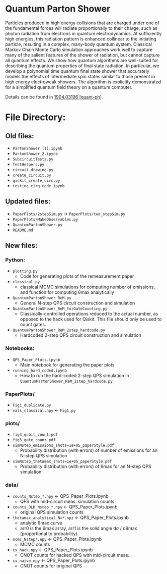 # Quantum Parton Shower

Particles produced in high energy collisions that are charged under one of the fundamental forces will radiate proportionally to their charge, such as photon radiation from electrons in quantum electrodynamics. At sufficiently high energies, this radiation pattern is enhanced collinear to the initiating particle, resulting in a complex, many-body quantum system. Classical Markov Chain Monte Carlo simulation approaches work well to capture many of the salient features of the shower of radiation, but cannot capture all quantum effects. We show how quantum algorithms are well-suited for describing the quantum properties of final state radiation. In particular, we develop a polynomial time quantum final state shower that accurately models the effects of intermediate spin states similar to those present in high energy electroweak showers. The algorithm is explicitly demonstrated for a simplified quantum field theory on a quantum computer.

Details can be found in [1904.03196 [quant-ph]](https://arxiv.org/abs/1904.03196).


# File Directory:

## Old files:
* `PartonShower (1).ipynb`
* `PartonShower_2.ipynb`
* `SubcircuitTests.py`
* `TestHelpers.py`
* `circuit_drawing.py`
* `create_circuit.py`
* `qiskit_create_circ.py`
* `testing_cirq_code.ipynb`

## Updated files:
* `PaperPlots/2stepSim.py` &rarr; `PaperPlots/two_stepSim.py`
* `PaperPlots/MakeObservables.py`
* `QuantumPartonShower.py`
* `README.md`

## New files:

### Python:
* `plotting.py`
    * Code for generating plots of the remeasurement paper
* `classical.py`
    * classical MCMC simulations for computing number of emissions, and function for computing θmax analytically
* `QuantumPartonShower_ReM.py`
    * General N-step QPS circuit construction and simulation
* `QuantumPartonShower_ReM_forGateCounting.py`
    * Classically-controlled operations reduced to the actual number, as opposed to the hack used for Qiskit. This file should only be used to count gates.
* `QuantumPartonShower_ReM_2step_hardcode.py`
    * Hardcoded 2-step QPS circuit construction and simulation

### Notebooks:
* `QPS_Paper_Plots.ipynb`  
    * Main notebook for generating the paper plots
* `running_hard_coded.ipynb`
    * How to run the hard-coded 2-step QPS simulation in `QuantumPartonShower_ReM_2step_hardcode.py`

### PaperPlots/
* `Fig1_duplicate.py`
* `vals_classical.npy` &larr; `Fig1.py`

### plots/
* `fig4_qubit_count.pdf`
* `fig5_gate_count.pdf`
* `simNstep_emissions_shots=1e+05_paperStyle.pdf`
    * Probability distribution (with errors) of number of emissions for an N-step QPS simulation
* `simNstep_thetamax_shots=1e+05_paperStyle.pdf`
    * Probability distribution (with errors) of θmax for an N-step QPS simulation

### data/
* `counts_Nstep_*.npy`           &larr;  QPS_Paper_Plots.ipynb
    * QPS with mid-circuit meas. simulation counts
* `counts_OLD_Nstep_*.npy`       &larr;  QPS_Paper_Plots.ipynb
    * original QPS simulation counts
* `thetamax_analytical_N=*.npz`  &larr;  QPS_Paper_Plots.ipynb
    * analytic θmax curve                               
    * arr0 is the θmax array, arr1 is the solid angle dσ / dθmax (proportional to probability)
* `mcmc_Nstep*.npy`              &larr;  QPS_Paper_Plots.ipynb           
    * MCMC counts
* `cx_hack.npy`                  &larr;  QPS_Paper_Plots.ipynb
    * CNOT counts for hacked QPS with mid-circuit meas.
* `cx_naive.npy`                 &larr;  QPS_Paper_Plots.ipynb
    * CNOT counts for original QPS